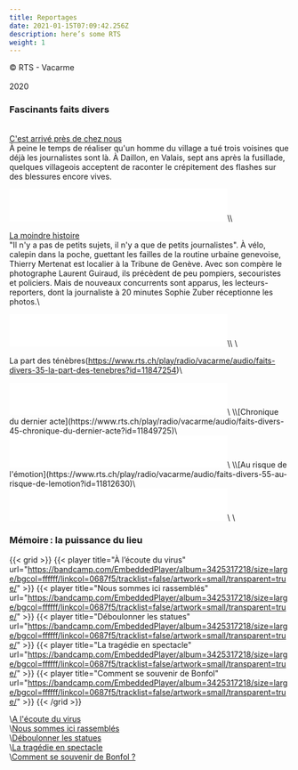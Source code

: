 ```yaml
---
title: Reportages
date: 2021-01-15T07:09:42.256Z
description: here’s some RTS
weight: 1
---
```

© RTS - Vacarme\
\
2020

### Fascinants faits divers

\
[C'est arrivé près de chez nous](https://www.rts.ch/play/radio/vacarme/audio/faits-divers-15-cest-arrive-pres-de-chez-nous?id=11841282)\
À peine le temps de réaliser qu'un homme du village a tué trois voisines que déjà les journalistes sont là. À Daillon, en Valais, sept ans après la fusillade, quelques villageois acceptent de raconter le crépitement des flashes sur des blessures encore vives.
<iframe src='//tp.srgssr.ch/p/srf/embed?urn=urn:rts:audio:11841282&start=' allowfullscreen width='392' height='58' frameborder='0' name='Faits divers 1/5 - Cʹest arrivé près de chez nous' allow="geolocation \*; autoplay; encrypted-media"></iframe>\\

[La moindre histoire](https://www.rts.ch/play/radio/vacarme/audio/faits-divers-25-la-moindre-histoire?id=11844682)\
"Il n'y a pas de petits sujets, il n'y a que de petits journalistes". À vélo, calepin dans la poche, guettant les failles de la routine urbaine genevoise, Thierry Mertenat est localier à la Tribune de Genève. Avec son compère le photographe Laurent Guiraud, ils précèdent de peu pompiers, secouristes et policiers. Mais de nouveaux concurrents sont apparus, les lecteurs-reporters, dont la journaliste à 20 minutes Sophie Zuber réceptionne les photos.\
<iframe src='//tp.srgssr.ch/p/srf/embed?urn=urn:rts:audio:11844682&start=' allowfullscreen width='392' height='58' frameborder='0' name='Faits divers 2/5 - La moindre histoire' allow="geolocation \*; autoplay; encrypted-media"></iframe>\\
\

La part des ténèbres(<https://www.rts.ch/play/radio/vacarme/audio/faits-divers-35-la-part-des-tenebres?id=11847254>)\
<iframe src='//tp.srgssr.ch/p/srf/embed?urn=urn:rts:audio:11847254&start=' allowfullscreen width='392' height='58' frameborder='0' name='Faits divers 3/5 - La part des ténèbres' allow="geolocation \\*; autoplay; encrypted-media"></iframe>\
\\[Chronique du dernier acte](https://www.rts.ch/play/radio/vacarme/audio/faits-divers-45-chronique-du-dernier-acte?id=11849725)\
<iframe src='//tp.srgssr.ch/p/srf/embed?urn=urn:rts:audio:11849725&start=' allowfullscreen width='392' height='58' frameborder='0' name='Faits divers 4/5 - Chronique du dernier acte' allow="geolocation \\*; autoplay; encrypted-media"></iframe>\
\\[Au risque de l'émotion](https://www.rts.ch/play/radio/vacarme/audio/faits-divers-55-au-risque-de-lemotion?id=11812630)\
<iframe src='//tp.srgssr.ch/p/srf/embed?urn=urn:rts:audio:11812630&start=' allowfullscreen width='392' height='58' frameborder='0' name='Faits divers 5/5 - Au risque de lʹémotion' allow="geolocation *; autoplay; encrypted-media"></iframe>\
\

### Mémoire : la puissance du lieu

{{< grid >}}
    {{< player title="À l’écoute du virus" url="https://bandcamp.com/EmbeddedPlayer/album=3425317218/size=large/bgcol=ffffff/linkcol=0687f5/tracklist=false/artwork=small/transparent=true/" >}}
    {{< player title="Nous sommes ici rassemblés" url="https://bandcamp.com/EmbeddedPlayer/album=3425317218/size=large/bgcol=ffffff/linkcol=0687f5/tracklist=false/artwork=small/transparent=true/" >}}
    {{< player title="Déboulonner les statues" url="https://bandcamp.com/EmbeddedPlayer/album=3425317218/size=large/bgcol=ffffff/linkcol=0687f5/tracklist=false/artwork=small/transparent=true/" >}}
    {{< player title="La tragédie en spectacle" url="https://bandcamp.com/EmbeddedPlayer/album=3425317218/size=large/bgcol=ffffff/linkcol=0687f5/tracklist=false/artwork=small/transparent=true/" >}}
    {{< player title="Comment se souvenir de Bonfol" url="https://bandcamp.com/EmbeddedPlayer/album=3425317218/size=large/bgcol=ffffff/linkcol=0687f5/tracklist=false/artwork=small/transparent=true/" >}}
{{< /grid >}}

\\[A l'écoute du virus](https://www.rts.ch/play/radio/vacarme/audio/lieux-de-memoire-15-a-lecoute-du-virus?id=11601356)\
\\[Nous sommes ici rassemblés](https://www.rts.ch/play/radio/vacarme/audio/lieux-de-memoire-25-nous-sommes-ici-rassembles?id=11604981)\
\\[Déboulonner les statues](https://www.rts.ch/play/radio/vacarme/audio/lieux-de-memoire-35-deboulonner-les-statues?id=11607945)\
\\[La tragédie en spectacle](https://www.rts.ch/play/radio/vacarme/audio/lieux-de-memoire-45-la-tragedie-en-spectacle?id=11610164)\
\\[Comment se souvenir de Bonfol ?](https://www.rts.ch/play/radio/vacarme/audio/lieux-de-memoire-55-comment-se-souvenir-de-bonfol?id=11612904)
